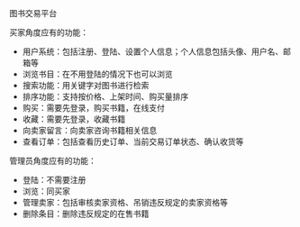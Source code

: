 图书交易平台

买家角度应有的功能：

* 用户系统：包括注册、登陆、设置个人信息；个人信息包括头像、用户名、邮箱等
* 浏览书目：在不用登陆的情况下也可以浏览
* 搜索功能：用关键字对图书进行检索
* 排序功能：支持按价格、上架时间、购买量排序
* 购买：需要先登录，购买书籍，在线支付
* 收藏：需要先登录，收藏书籍
* 向卖家留言：向卖家咨询书籍相关信息
* 查看订单：包括查看历史订单、当前交易订单状态、确认收货等

管理员角度应有的功能：

* 登陆：不需要注册
* 浏览：同买家
* 管理卖家：包括审核卖家资格、吊销违反规定的卖家资格等
* 删除条目：删除违反规定的在售书籍

